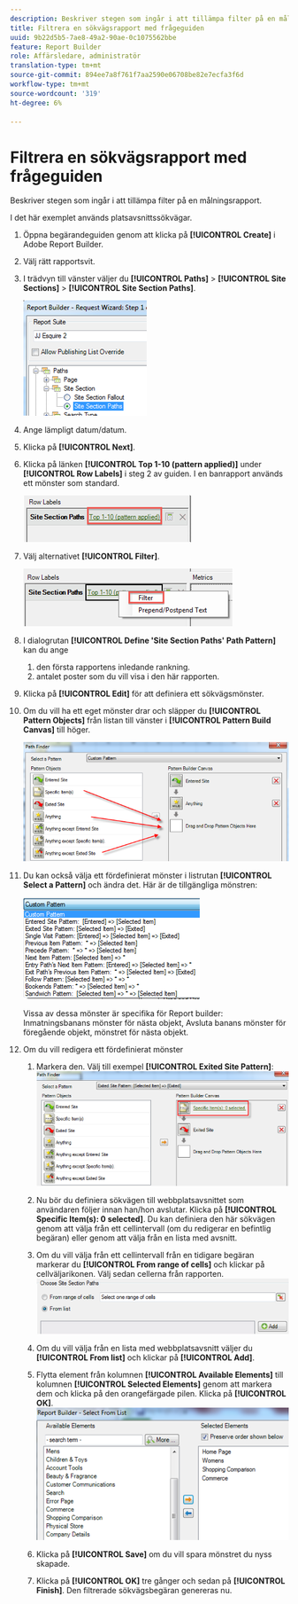 ```yaml
---
description: Beskriver stegen som ingår i att tillämpa filter på en målningsrapport.
title: Filtrera en sökvägsrapport med frågeguiden
uuid: 9b22d5b5-7ae8-49a2-90ae-0c1075562bbe
feature: Report Builder
role: Affärsledare, administratör
translation-type: tm+mt
source-git-commit: 894ee7a8f761f7aa2590e06708be82e7ecfa3f6d
workflow-type: tm+mt
source-wordcount: '319'
ht-degree: 6%

---
```



# Filtrera en sökvägsrapport med frågeguiden

Beskriver stegen som ingår i att tillämpa filter på en målningsrapport.

I det här exemplet används platsavsnittssökvägar.

1. Öppna begärandeguiden genom att klicka på **[!UICONTROL Create]** i Adobe Report Builder.
1. Välj rätt rapportsvit.
1. I trädvyn till vänster väljer du **[!UICONTROL Paths]** > **[!UICONTROL Site Sections]** > **[!UICONTROL Site Section Paths]**.

   ![](assets/site_section_path_1.png)

1. Ange lämpligt datum/datum.
1. Klicka på **[!UICONTROL Next]**.
1. Klicka på länken **[!UICONTROL Top 1-10 (pattern applied)]** under **[!UICONTROL Row Labels]** i steg 2 av guiden. I en banrapport används ett mönster som standard.

   ![](assets/site_section_path_2.png)

1. Välj alternativet **[!UICONTROL Filter]**.

   ![](assets/filter_option.png)

1. I dialogrutan **[!UICONTROL Define 'Site Section Paths' Path Pattern]** kan du ange
   1. den första rapportens inledande rankning.
   1. antalet poster som du vill visa i den här rapporten.
1. Klicka på **[!UICONTROL Edit]** för att definiera ett sökvägsmönster.
1. Om du vill ha ett eget mönster drar och släpper du **[!UICONTROL Pattern Objects]** från listan till vänster i **[!UICONTROL Pattern Build Canvas]** till höger.

   ![](assets/custom_pattern.png)

1. Du kan också välja ett fördefinierat mönster i listrutan **[!UICONTROL Select a Pattern]** och ändra det. Här är de tillgängliga mönstren:

   ![](assets/select_a_pattern.png)

   Vissa av dessa mönster är specifika för Report builder: Inmatningsbanans mönster för nästa objekt, Avsluta banans mönster för föregående objekt, mönstret för nästa objekt.
1. Om du vill redigera ett fördefinierat mönster
   1. Markera den. Välj till exempel **[!UICONTROL Exited Site Pattern]**: ![](assets/exited_site_pattern.png)

   1. Nu bör du definiera sökvägen till webbplatsavsnittet som användaren följer innan han/hon avslutar. Klicka på **[!UICONTROL Specific Item(s): 0 selected]**. Du kan definiera den här sökvägen genom att välja från ett cellintervall (om du redigerar en befintlig begäran) eller genom att välja från en lista med avsnitt.
   1. Om du vill välja från ett cellintervall från en tidigare begäran markerar du **[!UICONTROL From range of cells]** och klickar på cellväljarikonen. Välj sedan cellerna från rapporten. ![](assets/choose_site_section_paths.png)

   1. Om du vill välja från en lista med webbplatsavsnitt väljer du **[!UICONTROL From list]** och klickar på **[!UICONTROL Add]**.
   1. Flytta element från kolumnen **[!UICONTROL Available Elements]** till kolumnen **[!UICONTROL Selected Elements]** genom att markera dem och klicka på den orangefärgade pilen. Klicka på **[!UICONTROL OK]**. ![](assets/move_site_section_elements.png)

   1. Klicka på **[!UICONTROL Save]** om du vill spara mönstret du nyss skapade.
   1. Klicka på **[!UICONTROL OK]** tre gånger och sedan på **[!UICONTROL Finish]**. Den filtrerade sökvägsbegäran genereras nu.
